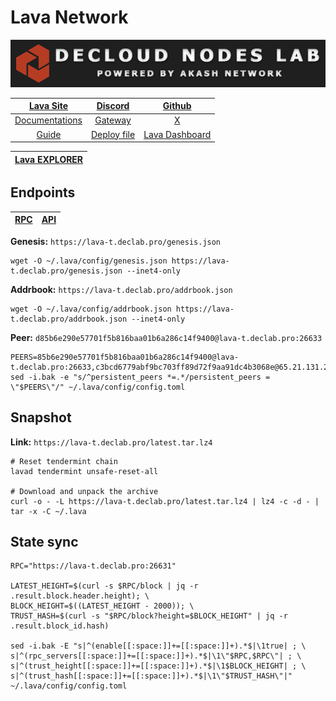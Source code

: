 # Lava Network

![](/assets/banner.png)

|[Lava Site](https://www.lavanet.xyz/)|[Discord](https://discord.gg/Tbk5NxTCdA)|[Github](https://github.com/lavanet)|
|:--:|:--:|:--:|
|[Documentations](https://docs.lavanet.xyz/)|[Gateway](https://accounts.lavanet.xyz/)|[X](https://twitter.com/lavanetxyz)|
|[Guide](https://services.declab.pro/guides)|[Deploy file](https://gitopia.com/DecloudNodesLab/cosmos-universe/tree/master/projects/Lava/lava_testnet_deploy.yml)|[Lava Dashboard](https://info.lavanet.xyz/)|

[Lava EXPLORER](https://explorer.declab.pro/Lava-testnet)|
|:--:|

## Endpoints

|[**RPC**](https://lava-t.declab.pro:26631)|[**API**](https://lava-t.declab.pro)|
|:--:|:--:|

**Genesis:** ```https://lava-t.declab.pro/genesis.json```

```
wget -O ~/.lava/config/genesis.json https://lava-t.declab.pro/genesis.json --inet4-only 
```

**Addrbook:** ```https://lava-t.declab.pro/addrbook.json```

```
wget -O ~/.lava/config/addrbook.json https://lava-t.declab.pro/addrbook.json --inet4-only
```

**Peer:** ```d85b6e290e57701f5b816baa01b6a286c14f9400@lava-t.declab.pro:26633```

```
PEERS=85b6e290e57701f5b816baa01b6a286c14f9400@lava-t.declab.pro:26633,c3bcd6779abf9bc703ff89d72f9aa91dc4b3068e@65.21.131.21:26656,40046fe63bdaa9efde27707b0d3de0bf84fedf80@86.111.48.158:26656,0d6983bcd192c0b4a0f61e6d849c152704e2f017@91.107.148.5:26656,3031bcee46e31081eb6ecb90df2dad6fc757bebc@95.217.57.232:56656,b3abed4b1ad82a3d2404c817b4eabf30ab36f6f6@185.250.36.187:17656
sed -i.bak -e "s/^persistent_peers *=.*/persistent_peers = \"$PEERS\"/" ~/.lava/config/config.toml
```

## Snapshot 

**Link:** ```https://lava-t.declab.pro/latest.tar.lz4```

```
# Reset tendermint chain
lavad tendermint unsafe-reset-all

# Download and unpack the archive
curl -o - -L https://lava-t.declab.pro/latest.tar.lz4 | lz4 -c -d - | tar -x -C ~/.lava
```

## State sync

```
RPC="https://lava-t.declab.pro:26631"

LATEST_HEIGHT=$(curl -s $RPC/block | jq -r .result.block.header.height); \
BLOCK_HEIGHT=$((LATEST_HEIGHT - 2000)); \
TRUST_HASH=$(curl -s "$RPC/block?height=$BLOCK_HEIGHT" | jq -r .result.block_id.hash)

sed -i.bak -E "s|^(enable[[:space:]]+=[[:space:]]+).*$|\1true| ; \
s|^(rpc_servers[[:space:]]+=[[:space:]]+).*$|\1\"$RPC,$RPC\"| ; \
s|^(trust_height[[:space:]]+=[[:space:]]+).*$|\1$BLOCK_HEIGHT| ; \
s|^(trust_hash[[:space:]]+=[[:space:]]+).*$|\1\"$TRUST_HASH\"|" ~/.lava/config/config.toml
```
